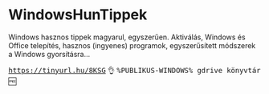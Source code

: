 # WindowsHunTippek
Windows hasznos tippek magyarul, egyszerűen.
Aktiválás, Windows és Office telepítés, hasznos (ingyenes) programok, egyszerűsített módszerek a Windows gyorsításra...

<tt font-weight="bold"><a href="https://tinyurl.hu/8KSG">https://tinyurl.hu/8KSG</a></tt>
👌 <tt>   %PUBLIKUS-WINDOWS% gdrive könyvtár   🆓</tt>
